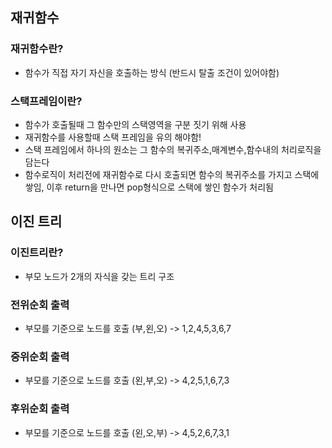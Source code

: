 ## 재귀함수

### 재귀함수란?

- 함수가 직접 자기 자신을 호출하는 방식 (반드시 탈출 조건이 있어야함)

### 스택프레임이란?

- 함수가 호출될때 그 함수만의 스택영역을 구분 짓기 위해 사용
- 재귀함수를 사용할때 스택 프레임을 유의 해야함!
- 스택 프레임에서 하나의 원소는 그 함수의 복귀주소,매계변수,함수내의 처리로직을 담는다
- 함수로직이 처리전에 재귀함수로 다시 호출되면 함수의 복귀주소를 가지고 스택에 쌓임, 이후 return을 만나면 pop형식으로 스택에 쌓인 함수가 처리됨

## 이진 트리

### 이진트리란?

- 부모 노드가 2개의 자식을 갖는 트리 구조

### 전위순회 출력

- 부모를 기준으로 노드를 호출 (부,왼,오) -> 1,2,4,5,3,6,7

### 중위순회 출력

- 부모를 기준으로 노드를 호출 (왼,부,오) -> 4,2,5,1,6,7,3

### 후위순회 출력

- 부모를 기준으로 노드를 호출 (왼,오,부) -> 4,5,2,6,7,3,1

